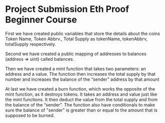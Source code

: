 # Project Submission Eth Proof Beginner Course

First we  have created public variables that store the details about the coins Token Name, Token Abbrv., Total Supply as tokenName, tokenAbbrv, totalSupply respectively.
    
Second we have created a public mapping of addresses to balances (address => uint) called balances.
    
Then we have created a mint function that takes two parameters: an address and a value. 
The function then increases the total supply by that number and increases the balance of the “sender” address by that amount

At last we have created a burn function, which works the opposite of the mint function, as it destroys tokens. 
It takes an address and value just like the mint functions. It then deduct the value from the total supply and from the balance of the “sender”.
The function also have conditionals to make sure the balance of "sender" is greater than or equal to the amount that is supposed to be burned.
